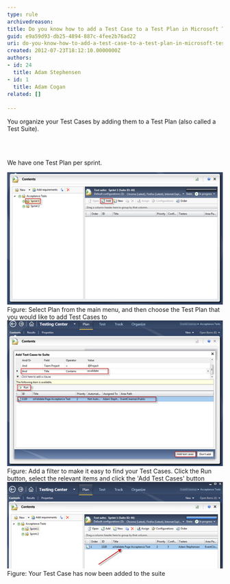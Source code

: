 ```yaml
---
type: rule
archivedreason: 
title: Do you know how to add a Test Case to a Test Plan in Microsoft Test Manager?
guid: e9a59d93-db25-4894-887c-4fee2b76ad22
uri: do-you-know-how-to-add-a-test-case-to-a-test-plan-in-microsoft-test-manager
created: 2012-07-23T18:12:10.0000000Z
authors:
- id: 24
  title: Adam Stephensen
- id: 1
  title: Adam Cogan
related: []

---
```



<p>You organize your Test Cases by adding them to a Test Plan (also called a Test S​uite).</p>
<br><excerpt class='endintro'></excerpt><br>
<p>We have one Test Plan per sprint.</p>

<img src="add-tc-to-tp-1.jpg" alt="How to add a test case to a test plan" class="ms-rteCustom-ImageArea" />
<span class="ms-rteCustom-FigureNormal">Figure: Select Plan from the main menu, and then choose the Test Plan that you would like to add Test Cases to</span>

<img src="add-tc-to-tp-2.jpg" alt="How to add a test case to a test plan" class="ms-rteCustom-ImageArea" />
<span class="ms-rteCustom-FigureNormal">Figure: Add a filter to make it easy to find your Test Cases. Click the Run button, select the relevant items and click the 'Add Test Cases' button</span>

<img src="add-tc-to-tp-3.jpg" alt="How to add a test case to a test plan" class="ms-rteCustom-ImageArea" />
<span class="ms-rteCustom-FigureNormal">Figure: Your Test Case has now been added to the suite</span>




